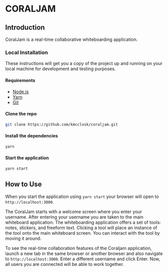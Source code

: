 # CORALJAM

## Introduction

CoralJam is a real-time collaborative whiteboarding application.

### Local Installation

These instructions will get you a copy of the project up and running on your local machine for development and testing purposes.

#### Requirements

- [Node.js](https://nodejs.org/en/)
- [Yarn](https://yarnpkg.com/getting-started/install)
- [Git](https://git-scm.com/downloads)

#### Clone the repo

```bash
git clone https://github.com/kmcclosk/coraljam.git
```

#### Install the dependencies

```bash
yarn
```

#### Start the application

```bash
yarn start
```

## How to Use

When you start the application using `yarn start` your browser will open to `http://localhost:3000`.

The CoralJam starts with a welcome screen where you enter your username. After entering your username you are taken to the main whiteboard application. The whiteboarding application offers a set of tools: notes, stickers, and freeform text. Clicking a tool will place an instance of the tool onto the main whiteboard screen. You can interact with the tool by moving it around.

To see the real-time collaboration features of the Coraljam application, launch a new tab in the same browser or another browser and also navigate to `http://localhost:3000`. Enter a different username and click Enter. Now, all users you are connected will be able to work together.
